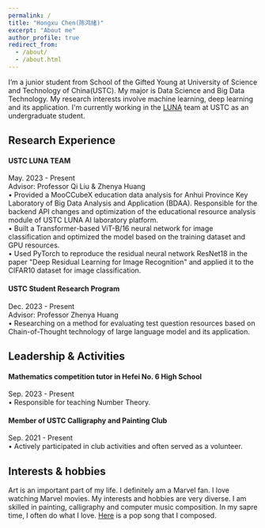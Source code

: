 ```yaml
---
permalink: /
title: "Hongxu Chen(陈鸿绪)"
excerpt: "About me"
author_profile: true
redirect_from: 
  - /about/
  - /about.html
---
```


I’m a junior student from School of the Gifted Young at University of Science and Technology of China(USTC). My major is Data Science and Big Data Technology. 
My research interests involve machine learning, deep learning and its application. I'm currently working in the [LUNA](luna.bdaa.pro) team at USTC as an undergraduate student.

Research Experience
-----
#### USTC LUNA TEAM  
May. 2023 - Present  
Advisor: Professor Qi Liu & Zhenya Huang  
•	Provided a MooCCubeX education data analysis for Anhui Province Key Laboratory of Big Data Analysis and Application (BDAA). Responsible for the backend API changes and optimization of the educational resource analysis module of USTC LUNA AI laboratory platform.  
•	Built a Transformer-based ViT-B/16 neural network for image classification and optimized the model based on the training dataset and GPU resources.  
•	Used PyTorch to reproduce the residual neural network ResNet18 in the paper "Deep Residual Learning for Image Recognition" and applied it to the CIFAR10 dataset for image classification.  

  
#### USTC Student Research Program  
Dec. 2023 - Present  
Advisor: Professor Zhenya Huang  
•	Researching on a method for evaluating test question resources based on Chain-of-Thought technology of large language model and its application.  

  
Leadership & Activities
-----
#### Mathematics competition tutor in Hefei No. 6 High School   
Sep. 2023 - Present  
•	Responsible for teaching Number Theory.  

  
#### Member of USTC Calligraphy and Painting Club   
Sep. 2021 - Present  
•	Actively participated in club activities and often served as a volunteer.

Interests & hobbies
-----
Art is an important part of my life. I definitely am a Marvel fan. I love watching Marvel movies. My interests and hobbies are very diverse. I am skilled in painting, calligraphy and computer music composition. In my sapre time, I often do what I love. [Here](https://www.bilibili.com/video/BV1hk4y1g7UQ/) is a pop song that I composed.



